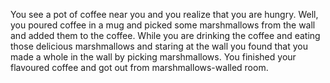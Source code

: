 You see a pot of coffee near you and you realize that you are hungry. Well, you poured coffee in a mug and picked some 
marshmallows from the wall and added them to the coffee. While you are drinking the coffee and eating those delicious 
marshmallows and staring at the wall you found that you made a whole in the wall by picking marshmallows. You finished
your flavoured coffee and got out from marshmallows-walled room.
